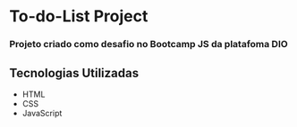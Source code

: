 # To-do-List Project

### Projeto criado como desafio no Bootcamp JS da platafoma DIO

## Tecnologias Utilizadas

* HTML
* CSS
* JavaScript

